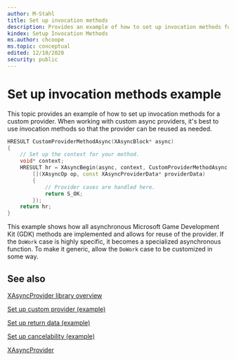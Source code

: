 ```yaml
---
author: M-Stahl
title: Set up invocation methods
description: Provides an example of how to set up invocation methods for a custom provider.
kindex: Setup Invocation Methods
ms.author: chcoope
ms.topic: conceptual
edited: 12/10/2020
security: public
---
```


# Set up invocation methods example

This topic provides an example of how to set up invocation methods for a custom provider. When working with custom async providers, it's best to use invocation
methods so that the provider can be reused as needed.

```c++
HRESULT CustomProviderMethodAsync(XAsyncBlock* async)
{
    // Set up the context for your method.
    void* context;
    HRESULT hr = XAsyncBegin(async, context, CustomProviderMethodAsync, __FUNCTION__,
        [](XAsyncOp op, const XAsyncProviderData* providerData)
        {
            // Provider cases are handled here.
            return S_OK;
        });
    return hr;
}
```

This example shows how all asynchronous Microsoft Game Development Kit (GDK) methods are implemented and 
allows for reuse of the provider. If the `DoWork` case is highly
specific, it becomes a specialized asynchronous function. To make
it generic, allow the `DoWork` case to be customized in some way.

## See also

[XAsyncProvider library overview](async-library-xasyncprovider.md)  

[Set up custom provider (example)](async-library-xasyncprovider-example-setup-custom-provider.md)  

[Set up return data (example)](async-library-xasyncprovider-example-setup-return-data.md)  

[Set up cancelability (example)](async-library-xasyncprovider-example-setup-cancelability.md)  

[XAsyncProvider](../../../reference/system/xasyncprovider/xasyncprovider_members.md)  